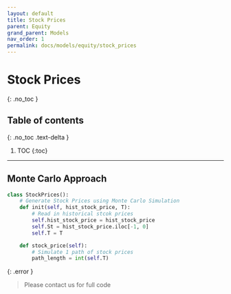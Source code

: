 ```yaml
---
layout: default
title: Stock Prices
parent: Equity
grand_parent: Models
nav_order: 1
permalink: docs/models/equity/stock_prices
---
```


# Stock Prices
{: .no_toc }

## Table of contents
{: .no_toc .text-delta }

1. TOC
{:toc}

---

## Monte Carlo Approach

```python
class StockPrices():
    # Generate Stock Prices using Monte Carlo Simulation
    def init(self, hist_stock_price, T):
        # Read in historical stcok prices 
        self.hist_stock_price = hist_stock_price 
        self.St = hist_stock_price.iloc[-1, 0] 
        self.T = T 

    def stock_price(self):
        # Simulate 1 path of stock prices
        path_length = int(self.T)
```

{: .error }
> Please contact us for full code
